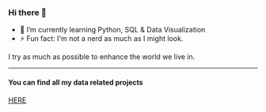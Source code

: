 ### Hi there 👋

- 🌱 I’m currently learning Python, SQL & Data Visualization
- ⚡ Fun fact: I'm not a nerd as much as I might look.

I try as much as possible to enhance the world we live in.

----

#### You can find all my data related projects

[HERE](https://github.com/ValentinTh/ValentinTh/tree/main/data-projects)

